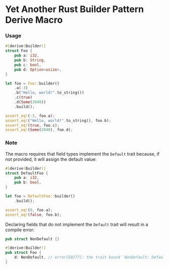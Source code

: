 
# Yet Another Rust Builder Pattern Derive Macro
### Usage
```rust
#[derive(Builder)]
struct Foo {
	pub a: i32,
	pub b: String,
	pub c: bool,
	pub d: Option<usize>,
}

let foo = Foo::builder()
	.a(-3)
	.b("Hello, world!".to_string())
	.c(true)
	.d(Some(2048))
	.build();

assert_eq!(-3, foo.a);
assert_eq!("Hello, world!".to_string(), foo.b);
assert_eq!(true, foo.c);
assert_eq!(Some(2048), foo.d);
```
### Note
The macro requires that field types implement the `Default` trait because, if not provided, it will assign the default value:
```rust
#[derive(Builder)]
struct DefaultFoo {
	pub a: i32,
	pub b: bool,
}

let foo = DefaultFoo::builder()
	.build();

assert_eq!(0, foo.a);
assert_eq!(false, foo.b);
``` 
Declaring fields that do not implement the `Default` trait will result in a compile error:
```rust
pub struct NonDefault {}

#[derive(Builder)]
pub struct Foo {
	d: NonDefault, // error[E0277]: the trait bound `NonDefault: Default` is not satisfied
}
```
